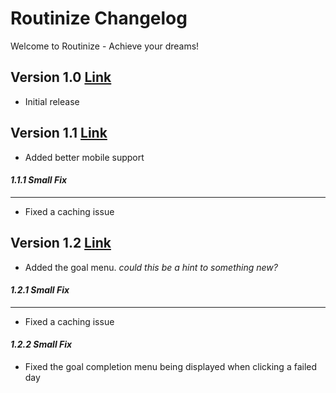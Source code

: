 # Routinize Changelog
Welcome to Routinize - Achieve your dreams! 
## Version 1.0 [Link](https://github.com/KRZS-Services/Routinize/tree/93403970244d4c05ba59b9469368330653b0d977)
- Initial release
## Version 1.1 [Link](https://github.com/KRZS-Services/Routinize/tree/4b8fa62017f1ea5e70903135c109091c370b28a2)
- Added better mobile support
#### *1.1.1 Small Fix*
___
- Fixed a caching issue
## Version 1.2 [Link](https://github.com/KRZS-Services/Routinize/tree/f63d8b6cc4dceabadb90ac5a87c609ec43fef2c3)
- Added the goal menu. *could this be a hint to something new?*
#### *1.2.1 Small Fix*
___
- Fixed a caching issue
#### *1.2.2 Small Fix*
- Fixed the goal completion menu being displayed when clicking a failed day